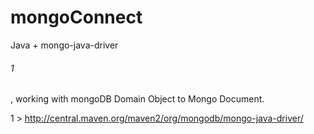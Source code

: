 mongoConnect
============

Java + mongo-java-driver<h6>1</h6> ,  working  with mongoDB Domain Object to Mongo Document.




<h10>1 ></h10> http://central.maven.org/maven2/org/mongodb/mongo-java-driver/
